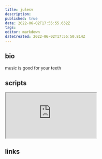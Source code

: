 ```yaml
---
title: julesv
description: 
published: true
date: 2022-06-02T17:55:55.632Z
tags: 
editor: markdown
dateCreated: 2022-06-02T17:55:50.814Z
---
```


## bio
music is good for your teeth

## scripts

<iframe src="https://p3r7.github.io/norns-gallery-render/?author=julesv"id="gallery-iframe"></iframe>

## links
